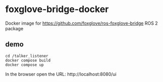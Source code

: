 # foxglove-bridge-docker

Docker image for https://github.com/foxglove/ros-foxglove-bridge ROS 2 package

## demo

```
cd /talker_listener
docker compose build
docker compose up
```

In the browser open the URL: http://localhost:8080/ui